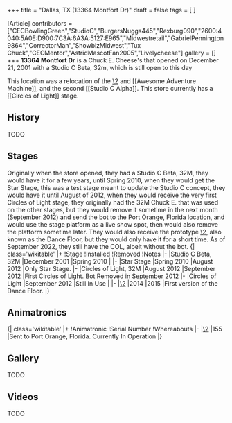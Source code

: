 +++
title = "Dallas, TX (13364 Montfort Dr)"
draft = false
tags = [ ]

[Article]
contributors = ["CECBowlingGreen","StudioC","BurgersNuggs445","Rexburg090","2600:4040:5A0E:D900:7C3A:6A3A:5127:E965","Midwestretail","GabrielPennington9864","CorrectorMan","ShowbizMidwest","Tux Chuck","CECMentor","AstridMascotFan2005","Livelycheese"]
gallery = []
+++
**13364 Montfort Dr** is a Chuck E. Cheese's that opened on December 21, 2001 with a Studio C Beta, 32m, which is still open to this day

This location was a relocation of the [\2](\1) and [[Awesome Adventure Machine]], and the second [[Studio C Alpha]]. This store currently has a [[Circles of Light]] stage.

##  History ## 
TODO

##  Stages ## 
Originally when the store opened, they had a Studio C Beta, 32M, they would have it for a few years, until Spring 2010, when they would get the Star Stage, this was a test stage meant to update the Studio C concept, they would have it until August of 2012, when they would receive the very first Circles of Light stage, they originally had the 32M Chuck E. that was used on the other stages, but they would remove it sometime in the next month (September 2012) and send the bot to the Port Orange, Florida location, and would use the stage platform as a live show spot, then would also remove the platform sometime later. They would also receive the prototype [\2](\1), also known as the Dance Floor, but they would only have it for a short time. As of September 2022, they still have the COL, albeit without the bot.
{| class='wikitable'
|+
!Stage
!Installed
!Removed
!Notes
|-
|Studio C Beta, 32M
|December 2001
|Spring 2010
|
|-
|Star Stage
|Spring 2010
|August 2012
|Only Star Stage.
|-
|Circles of Light, 32M
|August 2012
|September 2012
|First Circles of Light. Bot Removed in September 2012
|-
|Circles of Light
|September 2012
|Still In Use
|
|-
|[\2](\1)
|2014
|2015
|First version of the Dance Floor.
|}

##  Animatronics ## 
{| class='wikitable'
|+
!Animatronic
!Serial Number
!Whereabouts
|-
|[\2](\1)
|155
|Sent to Port Orange, Florida. Currently In Operation
|}

##  Gallery ## 
TODO

##  Videos ## 
TODO